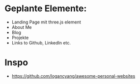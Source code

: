 # Geplante Elemente:
- Landing Page mit three.js element
- About Me
- Blog
- Projekte
- Links to Github, LinkedIn etc.

# Inspo
- https://github.com/logancyang/awesome-personal-websites

